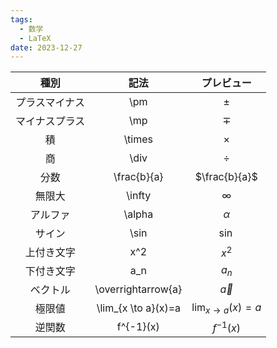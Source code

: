 ```yaml
---
tags:
  - 数学
  - LaTeX
date: 2023-12-27
---
```

| 種別 | 記法 | プレビュー |
| :--: | :--: | :--: |
| プラスマイナス | \\pm | $\pm$ |
| マイナスプラス | \\mp | $\mp$ |
| 積 | \\times | $\times$ |
| 商 | \\div | $\div$ |
| 分数 | \\frac{b}{a} | $\frac{b}{a}$ |
| 無限大 | \\infty | $\infty$ |
| アルファ | \\alpha | $\alpha$ |
| サイン | \\sin | $\sin$ |
| 上付き文字 | x^2 | $x^2$ |
| 下付き文字 | a_n | $a_n$ |
| ベクトル | \\overrightarrow{a} | $\overrightarrow{a}$ |
| 極限値 | \\lim_{x \to a}(x)=a | $\lim_{x \to a}(x)=a$
| 逆関数 | f^{-1}(x) | $f^{-1}(x)$ |

